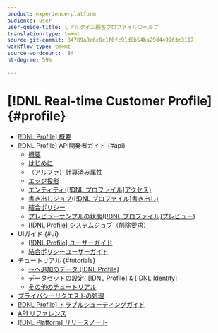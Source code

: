 ```yaml
---
product: experience-platform
audience: user
user-guide-title: リアルタイム顧客プロファイルのヘルプ
translation-type: tm+mt
source-git-commit: 84789a8e6e8c1f0fc91d0b54ba29d449963c3117
workflow-type: tm+mt
source-wordcount: '84'
ht-degree: 59%

---
```



# [!DNL Real-time Customer Profile] {#profile}

* [[!DNL Profile] 概要](home.md)
* [!DNL Profile] API開発者ガイド {#api}
   * [概要](api/overview.md)
   * [はじめに](api/getting-started.md)
   * [（アルファ）計算済み属性](api/computed-attributes.md)
   * [エッジ投影](api/edge-projections.md)
   * [エンティティ([!DNL プロファイル]アクセス)](api/entities.md)
   * [書き出しジョブ([!DNL プロファイル]書き出し)](api/export-jobs.md)
   * [結合ポリシー](api/merge-policies.md)
   * [プレビューサンプルの状態([!DNL プロファイル]プレビュー)](api/preview-sample-status.md)
   * [[!DNL Profile] システムジョブ（削除要求）](api/profile-system-jobs.md)
* UIガイド {#ui}
   * [[!DNL Profile] ユーザーガイド](ui/user-guide.md)
   * [結合ポリシーユーザーガイド](ui/merge-policies.md)
* チュートリアル {#tutorials}
   * [～へ追加のデータ [!DNL Profile]](tutorials/add-profile-data.md)
   * [データセットの設定( [!DNL Profile] &amp; [!DNL Identity]](tutorials/dataset-configuration.md)
   * [その他のチュートリアル](https://docs.adobe.com/content/help/ja-JP/experience-platform/tutorials/home.html)
* [プライバシーリクエストの処理](privacy.md)
* [[!DNL Profile] トラブルシューティングガイド](troubleshooting.md)
* [API リファレンス](https://www.adobe.io/apis/experienceplatform/home/api-reference.html#!acpdr/swagger-specs/real-time-customer-profile.yaml)
* [[!DNL Platform] リリースノート](https://docs.adobe.com/content/help/ja-JP/experience-platform/release-notes/latest.html)